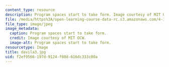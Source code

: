 ```yaml
---
content_type: resource
description: Program spaces start to take form. Image courtesy of MIT OCW.
file: /media/https%3A/open-learning-course-data-rc.s3.amazonaws.com/4-125a-architecture-studio-building-in-landscapes-fall-2005/f2ef9566197d9124f08d616dc333c00a_davila3.jpg
file_type: image/jpeg
image_metadata:
  caption: Program spaces start to take form.
  credit: Image courtesy of MIT OCW.
  image-alt: Program spaces start to take form.
resourcetype: Image
title: davila3.jpg
uid: f2ef9566-197d-9124-f08d-616dc333c00a
---
```

